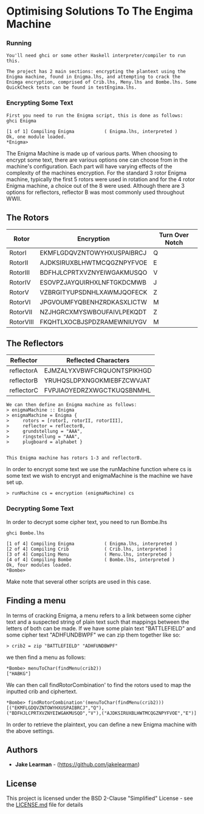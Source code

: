 # Optimising Solutions To The Engima Machine

### Running

```
You'll need ghci or some other Haskell interpreter/compiler to run this.

The project has 2 main sections: encrypting the plantext using the Enigma machine, found in Enigma.lhs, and attempting to crack the Enimga encryption, comprised of Crib.lhs, Meny.lhs and Bombe.lhs. Some QuickCheck tests can be found in testEngima.lhs.

```
### Encrypting Some Text
```
First you need to run the Enigma script, this is done as follows:
ghci Enigma

[1 of 1] Compiling Enigma           ( Enigma.lhs, interpreted )
Ok, one module loaded.
*Enigma>
```
The Enigma Machine is made up of various parts. When choosing to encrypt some text, there are various options one can choose from in the machine's configuration. Each part will have varying effects of the complexity of the machines encryption. For the standard 3 rotor Enigma machine, typically the first 5 rotors were used in rotation and for the 4 rotor Enigma machine, a choice out of the 8 were used.  Although there are 3 options for reflectors, reflector B was most commonly used throughout WWII.

## The Rotors

|Rotor  | Encryption | Turn Over Notch|
| ------------- | -------------  | -------------|
| RotorI | EKMFLGDQVZNTOWYHXUSPAIBRCJ | Q |
| RotorII | AJDKSIRUXBLHWTMCQGZNPYFVOE | E |
| RotorIII | BDFHJLCPRTXVZNYEIWGAKMUSQO | V |
| RotorIV | ESOVPZJAYQUIRHXLNFTGKDCMWB | J|
| RotorV | VZBRGITYUPSDNHLXAWMJQOFECK | Z |
| RotorVI | JPGVOUMFYQBENHZRDKASXLICTW |M|
| RotorVII |NZJHGRCXMYSWBOUFAIVLPEKQDT|Z|
| RotorVIII |FKQHTLXOCBJSPDZRAMEWNIUYGV|M|


## The Reflectors

| Reflector | Reflected Characters |
| ------------- | ------------- |
|reflectorA | EJMZALYXVBWFCRQUONTSPIKHGD |
|reflectorB | YRUHQSLDPXNGOKMIEBFZCWVJAT |
|reflectorC | FVPJIAOYEDRZXWGCTKUQSBNMHL |

```
We can then define an Enigma machine as follows:
> enigmaMachine :: Enigma
> enigmaMachine = Enigma {
>     rotors = [rotorI, rotorII, rotorIII],
>     reflector = reflectorB,
>     grundstellung = "AAA",
>     ringstellung = "AAA",
>     plugboard = alphabet }


This Enigma machine has rotors 1-3 and reflectorB.
```

In order to encrypt some text we use the runMachine function where cs is some text we wish to encrypt and enigmaMachine is the machine we have set up.

```
> runMachine cs = encryption (enigmaMachine) cs
```
### Decrypting Some Text
In order to decrypt some cipher text, you need to run Bombe.lhs
```
ghci Bombe.lhs

[1 of 4] Compiling Enigma           ( Enigma.lhs, interpreted )
[2 of 4] Compiling Crib             ( Crib.lhs, interpreted )
[3 of 4] Compiling Menu             ( Menu.lhs, interpreted )
[4 of 4] Compiling Bombe            ( Bombe.lhs, interpreted )
Ok, four modules loaded.
*Bombe>
```
Make note that several other scripts are used in this case.

## Finding a menu
In terms of cracking Enigma, a menu refers to a link between some cipher text and a suspected string of plain text such that mappings between the letters of both can be made. If we have some plain text "BATTLEFIELD" and some cipher text "ADHFUNDBWPF" we can zip them together like so:

```
> crib2 = zip "BATTLEFIELD" "ADHFUNDBWPF"
```
we then find a menu as follows:

```
*Bombe> menuToChar(findMenu(crib2))
["HABKG"]
```
We can then call findRotorCombination' to find the rotors used to map the inputted crib and ciphertext.

```
*Bombe> findRotorCombination'(menuToChar(findMenu(crib2)))
[("EKMFLGDQVZNTOWYHXUSPAIBRCJ","Q"),("BDFHJLCPRTXVZNYEIWGAKMUSQO","V"),("AJDKSIRUXBLHWTMCQGZNPYFVOE","E")]
```
In order to retrieve the plaintext, you can define a new Enigma machine with the above settings.

## Authors

* **Jake Learman** - (https://github.com/jakelearman)

## License

This project is licensed under the BSD 2-Clause "Simplified" License - see the [LICENSE.md](LICENSE.md) file for details

